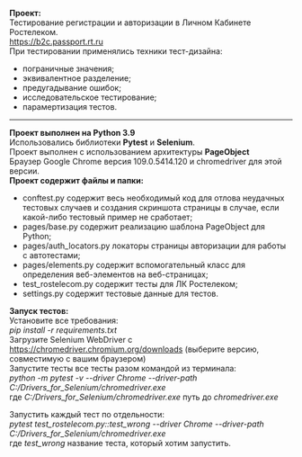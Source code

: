 **Проект:**\
Тестирование регистрации и авторизации в Личном Кабинете Ростелеком.\
<https://b2c.passport.rt.ru> \
При тестировании применялись техники тест-дизайна: 
- пограничные значения; 
- эквивалентное разделение; 
- предугадывание ошибок;  
- исследовательское тестирование; 
- парамертизация тестов.
*** 
**Проект выполнен на Python 3.9**\
Использовались библиотеки **Pytest** и **Selenium**.  
Проект выполнен с использованием архитектуры **PageObject**  
Браузер Google Chrome версия 109.0.5414.120 и chromedriver для этой версии.  
**Проект содержит файлы и папки:**
- conftest.py содержит весь необходимый код для отлова неудачных тестовых случаев и создания скриншота страницы в случае, если какой-либо тестовый пример не сработает;  
- pages/base.py содержит реализацию шаблона PageObject для Python;  
- pages/auth_locators.py локаторы страницы авторизации для работы с автотестами;  
- pages/elements.py содержит вспомогательный класс для определения веб-элементов на веб-страницах;  
- test_rostelecom.py содержит тесты для ЛК Ростелеком;  
- settings.py содержит тестовые данные для тестов.  

**Запуск тестов:**\
Установите все требования:  
*pip install -r requirements.txt*  
Загрузите Selenium WebDriver с <https://chromedriver.chromium.org/downloads> (выберите версию, совместимую с вашим браузером)  
Запустите тесты все тесты разом командой из терминала:   
*python -m pytest -v --driver Chrome --driver-path C:/Drivers_for_Selenium/chromedriver.exe*  
где *C:/Drivers_for_Selenium/chromedriver.exe* путь до *chromedriver.exe*  

Запустить каждый тест по отдельности:  
*pytest test_rostelecom.py::test_wrong --driver Chrome --driver-path C:/Drivers_for_Selenium/chromedriver.exe*  
где *test_wrong* название теста, который хотим запустить.
